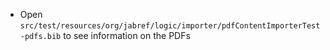 - Open `src/test/resources/org/jabref/logic/importer/pdfContentImporterTest-pdfs.bib` to see information on the PDFs
